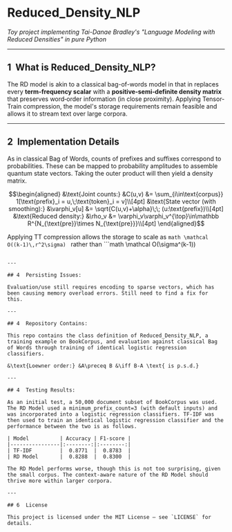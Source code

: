 # Reduced_Density_NLP
*Toy project implementing Tai-Danae Bradley's "Language Modeling with Reduced Densities" in pure Python*

---

## 1  What is Reduced_Density_NLP?

The RD model is akin to a classical bag-of-words model in that in replaces every **term‑frequency scalar** with a **positive‑semi‑definite density matrix** that preserves  word‑order information (in close proximity). Applying Tensor-Train compression, the model's storage requirements remain feasible and allows it to stream text over large corpora.

---

## 2  Implementation Details

As in classical Bag of Words, counts of prefixes and suffixes correspond to probabilities. These can be mapped to probability amplitudes to assemble quantum state vectors. Taking the outer product will then yield a density matrix. 

```math
\begin{aligned}
&\text{Joint counts:} &C(u,v) &= \sum_{i\in\text{corpus}} 1[\text{prefix}_i = u,\;\text{token}_i = v]\\[4pt]
&\text{State vector (with smoothing):} &\varphi_v[u] &= \sqrt{C(u,v)+\alpha}\;\; (u:\text{prefix})\\[4pt]
&\text{Reduced density:} &\rho_v &= \varphi_v\varphi_v^{\top}\in\mathbb R^{N_{\text{pre}}\times N_{\text{pre}}}\\[4pt]
\end{aligned}
```
Applying TT compression allows the storage to scale as ```math
\mathcal O((k-1)\,r^2\sigma)
``` rather than ```math
\mathcal O(\sigma^(k-1))
```

---

## 4  Persisting Issues:

Evaluation/use still requires encoding to sparse vectors, which has been causing memory overload errors. Still need to find a fix for this.

---

## 4  Repository Contains:

This repo contains the class definition of Reduced_Density_NLP, a training example on BookCorpus, and evaluation against classical Bag of Words through training of identical logistic regression classifiers.

&\text{Loewner order:} &A\preceq B &\iff B-A \text{ is p.s.d.}

---

## 4  Testing Results:

As an initial test, a 50,000 document subset of BookCorpus was used. The RD Model used a minimum_prefix_count=3 (with default inputs) and was incorporated into a logistic regression classifiers. TF-IDF was then used to train an identical logistic regression classifier and the performance between the two is as follows.

| Model          | Accuracy | F1-score |
|----------------|:--------:|:--------:|
| TF-IDF         |  0.8771  |  0.8783  |
| RD Model       |  0.8288  |  0.8300  |

The RD Model performs worse, though this is not too surprising, given the small corpus. The context-aware nature of the RD Model should thrive more within larger corpora. 

---

## 6  License

This project is licensed under the MIT License – see `LICENSE` for details.


